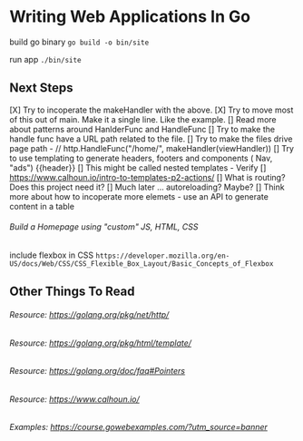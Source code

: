 # Writing Web Applications In Go
build go binary
```go build -o bin/site```

run app
```./bin/site```

## Next Steps
[X] Try to incoperate the makeHandler with the above.
[X] Try to move most of this out of main. Make it a single line. Like the example.
[] Read more about patterns around HanlderFunc and HandleFunc
[] Try to make the handle func have a URL path related to the file.
[] Try to make the files drive page path - // 	http.HandleFunc("/home/", makeHandler(viewHandler)) 
[] Try  to use templating to generate headers, footers and components ( Nav, "ads") {{header}}
	[] This might be called nested templates - Verify
	[] https://www.calhoun.io/intro-to-templates-p2-actions/
[] What is routing? Does this project need it?
[] Much later ... autoreloading? Maybe?
[] Think more about how to incoperate more elemets - use an API to generate content in a table

###### Build a Homepage using "custom" JS, HTML, CSS
include flexbox in CSS ```https://developer.mozilla.org/en-US/docs/Web/CSS/CSS_Flexible_Box_Layout/Basic_Concepts_of_Flexbox```


## Other Things To Read
###### Resource: https://golang.org/pkg/net/http/
###### Resource: https://golang.org/pkg/html/template/
###### Resource: https://golang.org/doc/faq#Pointers
###### Resource: https://www.calhoun.io/
###### Examples: https://course.gowebexamples.com/?utm_source=banner